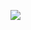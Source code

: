 <!-- <p><img align="center" src="https://github-readme-streak-stats.herokuapp.com/?user=Unknowncmbk&theme=dark" /></p> -->
<p><img align="center" src="https://github-profile-trophy.vercel.app/?username=Unknowncmbk&theme=onedark" /></p
